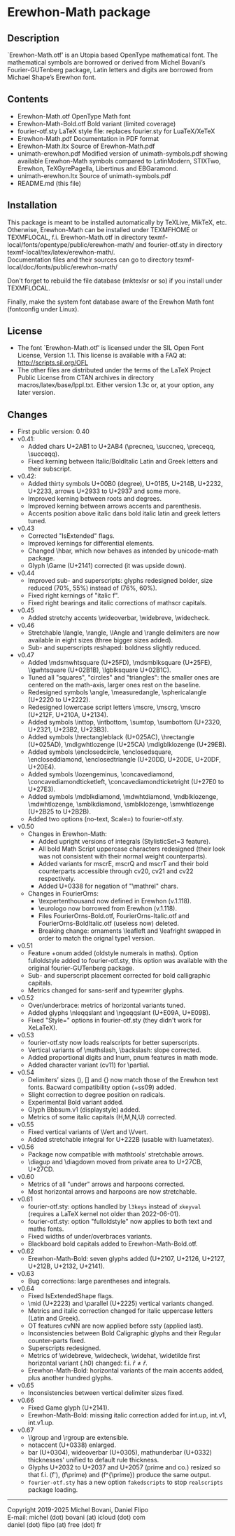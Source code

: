Erewhon-Math package
====================

## Description

`Erewhon-Math.otf’ is an Utopia based OpenType mathematical font.
The mathematical symbols are borrowed or derived from Michel Bovani’s
Fourier-GUTenberg package, Latin letters and digits are borrowed from
Michael Shape’s Erewhon font.

## Contents

* Erewhon-Math.otf      OpenType Math font
* Erewhon-Math-Bold.otf Bold variant (limited coverage)
* fourier-otf.sty       LaTeX style file: replaces fourier.sty for LuaTeX/XeTeX
* Erewhon-Math.pdf      Documentation in PDF format
* Erewhon-Math.ltx      Source of Erewhon-Math.pdf
* unimath-erewhon.pdf   Modified version of unimath-symbols.pdf
                        showing available Erewhon-Math symbols compared to
                        LatinModern, STIXTwo, Erewhon, TeXGyrePagella,
                        Libertinus and EBGaramond.
* unimath-erewhon.ltx   Source of unimath-symbols.pdf
* README.md             (this file)

## Installation

This package is meant to be installed automatically by TeXLive, MikTeX, etc.
Otherwise, Erewhon-Math can be installed under TEXMFHOME or TEXMFLOCAL, f.i.
Erewhon-Math.otf in directory  texmf-local/fonts/opentype/public/erewhon-math/
and fourier-otf.sty in directory  texmf-local/tex/latex/erewhon-math/.  
Documentation files and their sources can go to directory
texmf-local/doc/fonts/public/erewhon-math/

Don't forget to rebuild the file database (mktexlsr or so) if you install
under TEXMFLOCAL.

Finally, make the system font database aware of the Erewhon Math font
(fontconfig under Linux).

## License

* The font `Erewhon-Math.otf’ is licensed under the SIL Open Font License,
Version 1.1. This license is available with a FAQ at:
http://scripts.sil.org/OFL
* The other files are distributed under the terms of the LaTeX Project
Public License from CTAN archives in directory macros/latex/base/lppl.txt.
Either version 1.3c or, at your option, any later version.

## Changes

* First public version: 0.40
* v0.41:
    - Added chars U+2AB1 to U+2AB4 (\precneq, \succneq, \preceqq, \succeqq).
    - Fixed kerning between Italic/BoldItalic Latin and Greek letters
      and their subscript.
* v0.42:
    - Added thirty symbols U+00B0 (degree), U+01B5, U+214B, U+2232, U+2233,
    arrows U+2933 to U+2937 and some more.
    - Improved kerning between roots and degrees.
    - Improved kerning between arrows accents and parenthesis.
    - Accents position above italic dans bold italic latin
    and greek letters tuned.
* v0.43
    - Corrected "IsExtended" flags.
    - Improved kernings for differential elements.
    - Changed \hbar, which now behaves as intended by unicode-math package.
    - Glyph \Game (U+2141) corrected (it was upside down).
* v0.44
    - Improved sub- and superscripts: glyphs redesigned bolder,
    size reduced (70%, 55%) instead of (76%, 60%).
    - Fixed right kernings of "italic f".
    - Fixed right bearings and italic corrections of mathscr capitals.
* v0.45
    - Added stretchy accents \wideoverbar, \widebreve, \widecheck.
* v0.46
    - Stretchable \langle, \rangle, \lAngle and \rangle delimiters
    are now available in eight sizes (three bigger sizes added).
    - Sub- and superscripts reshaped: boldness slightly reduced.
* v0.47
    - Added \mdsmwhtsquare (U+25FD), \mdsmblksquare (U+25FE),
    \lgwhtsquare (U+02B1B), \lgblksquare U+02B1C).
    - Tuned all "squares", "circles" and "triangles": the smaller ones
    are centered on the math-axis, larger ones rest on the baseline.
    - Redesigned symbols \angle, \measuredangle, \sphericalangle
    (U+2220 to U+2222).
    - Redesigned lowercase script letters \mscre, \mscrg, \mscro
    (U+212F, U+210A, U+2134).
    - Added symbols \inttop, \intbottom, \sumtop, \sumbottom
    (U+2320, U+2321, U+23B2, U+23B3).
    - Added  symbols \hrectangleblack (U+025AC), \hrectangle (U+025AD),
    \mdlgwhtlozenge (U+25CA) \mdlgblklozenge (U+29EB).
    - Added symbols \enclosedcircle, \enclosedsquare, \encloseddiamond,
    \enclosedtriangle (U+20DD, U+20DE, U+20DF, U+20E4).
    - Added symbols \lozengeminus, \concavediamond, \concavediamondticketleft,
    \concavediamondticketright (U+27E0 to U+27E3).
    - Added symbols \mdblkdiamond, \mdwhtdiamond, \mdblklozenge,
    \mdwhtlozenge, \smblkdiamond, \smblklozenge, \smwhtlozenge
    (U+2B25 to U+2B2B).
     - Added two options (no-text, Scale=) to fourier-otf.sty.
* v0.50
    - Changes in Erewhon-Math:
      * Added upright versions of integrals (StylisticSet=3 feature).
      * All bold Math Script uppercase characters redesigned (their
        look was not consistent with their normal weight counterparts).
      * Added variants for mscrE, mscrQ and mscrT and their bold
        counterparts accessible through cv20, cv21 and cv22 respectively.
      * Added U+0338 for negation of "\mathrel" chars.
    - Changes in FourierOrns:
      * \texpertenthousand now defined in Erewhon (v.1.118).
      * \eurologo now borrowed from Erewhon (v.1.118).
      * Files FourierOrns-Bold.otf, FourierOrns-Italic.otf and
        FourierOrns-BoldItalic.otf (useless now) deleted.
      * Breaking change: ornaments \leafleft and \leafright
        swapped in order to match the orignal type1 version.
* v0.51
    - Feature +onum added (oldstyle numerals in maths).
    Option fulloldstyle added to fourier-otf.sty, this option was
    available with the original fourier-GUTenberg package.
    - Sub- and superscript placement corrected for bold calligraphic capitals.
    - Metrics changed for sans-serif and typewriter glyphs.
* v0.52
    - Over/underbrace: metrics of horizontal variants tuned.
    - Added glyphs \nleqqslant and \ngeqqslant (U+E09A, U+E09B).
    - Fixed "Style=" options in fourier-otf.sty (they didn't work for XeLaTeX).
* v0.53
    - fourier-otf.sty now loads realscripts for better superscripts.
    - Vertical variants of \mathslash, \backslash: slope corrected.
    - Added proportional digits and lnum, pnum features in math mode.
    - Added character variant (cv11) for \partial.
* v0.54
    - Delimiters’ sizes (), [] and {} now match those of the
      Erewhon text fonts.  Bacward compatibility option (+ss09) added.
    - Slight correction to degree position on radicals.
    - Experimental Bold variant added.
    - Glyph Bbbsum.v1 (displaystyle) added.
    - Metrics of some italic capitals (H,M,N,U) corrected.
* v0.55
    - Fixed vertical variants of \Vert and \Vvert.
    - Added stretchable integral for U+222B (usable with luametatex).
* v0.56
    - Package now compatible with mathtools’ stretchable arrows.
    - \diagup and \diagdown moved from private area to U+27CB, U+27CD.
* v0.60
    - Metrics of all "under" arrows and harpoons corrected.
    - Most horizontal arrows and harpoons are now stretchable.
* v0.61
    - fourier-otf.sty: options handled by `l3keys` instead of `xkeyval` 
    (requires a LaTeX kernel not older than 2022-06-01).
    - fourier-otf.sty: option "fulloldstyle" now applies to both text 
	and maths fonts.
	- Fixed widths of under/overbraces variants.
	- Blackboard bold capitals added to Erewhon-Math-Bold.otf.
* v0.62
    - Erewhon-Math-Bold: seven glyphs added (U+2107, U+2126, U+2127, 
      U+212B, U+2132, U+2141).
* v0.63
    - Bug corrections: large parentheses and integrals.
* v0.64
    - Fixed IsExtendedShape flags.
    - \mid (U+2223) and \parallel (U+2225) vertical variants changed.
    - Metrics and italic correction changed for italic uppercase letters
      (Latin and Greek).
    - OT features cvNN are now applied before ssty (applied last).
    - Inconsistencies between Bold Caligraphic glyphs and their Regular
      counter-parts fixed.
    - Superscripts redesigned.
    - Metrics of \widebreve, \widecheck, \widehat, \widetilde first
      horizontal variant (.h0) changed: f.i. $\hat{r} \ne \widehat{r}$.
    - Erewhon-Math-Bold: horizontal variants of the main accents added,
      plus another hundred glyphs.
* v0.65
    - Inconsistencies between vertical delimiter sizes fixed.
* v0.66
    - Fixed Game glyph (U+2141).
    - Erewhon-Math-Bold: missing italic correction added for int.up, 
      int.v1, int.v1.up.
* v0.67
    - \lgroup and \rgroup are extensible.
    - notaccent (U+0338) enlarged.
    - bar (U+0304), wideoverbar (U+0305), mathunderbar (U+0332) thicknesses' 
    unified to default rule thickness.
    - Glyphs U+2032 to U+2037 and U+2057 (prime and co.) resized so that f.i. 
    \(f'\), \(f\prime\) and \(f^{\prime}\) produce the same output.
    - `fourier-otf.sty` has a new option `fakedscripts` to stop `realscripts`
    package loading.
  
---
Copyright 2019-2025  Michel Bovani, Daniel Flipo  
E-mail: michel (dot) bovani (at) icloud (dot) com  
        daniel (dot) flipo (at) free (dot) fr

